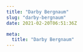 ```yaml
---
title: "Darby Bergnaum"
slug: "darby-bergnaum"
date: 2021-02-20T06:51:36Z

meta:
  title: "Darby Bergnaum"
---
```


